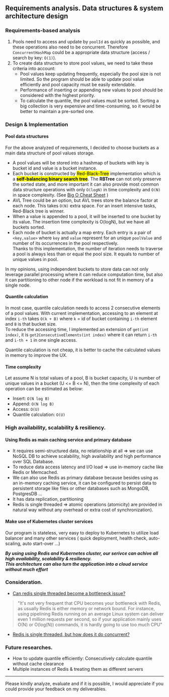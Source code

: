 ## Requirements analysis. Data structures & system architecture design

### Requirements-based analysis

1. Pools need to access and update by `poolId` as quickly as possible, and these operations also need to be concurrent. 
   Therefore `ConcurrentHashMap` could be a appropriate data structure (access / search by key: `O(1)`).
2. To create data structure to store pool values, we need to take these criteria into account: <br>
    - Pool values keep updating frequently, especially the pool size is not limited. 
      So the program should be able to update pool value efficiently and pool capacity must be easily
       extendable.
    - Performance of inserting or appending new values to pool should be considered with the highest priority.
    - To calculate the quantile, the pool values must be sorted. Sorting a big collection is very expensive and time-consuming, so it
       would be better to maintain a pre-sorted one.

### Design & Implementation

#### Pool data structures
For the above analyzed of requirements, I decided to choose buckets as a main data structure of pool values storage. 

- A pool values will be stored into a hashmap of buckets with key is bucket id and value is a bucket instance. 
- Each bucket is constructed by <mark>Red-Black-Tree</mark> implementation which is a <mark><b>self-balancing binary search tree</b></mark>. The <b>RBTree</b> can not only preserve the sorted state, and more important it can also provide most common data structure operations with only `O(logN)` in time complexity and `O(N)` in space complexity. (See [Big O Cheat Sheet](https://www.bigocheatsheet.com/) )
- AVL Tree could be an option, but AVL trees store the balance factor at each node. This takes `O(N)` extra space. 
For an insert intensive tasks, Red-Black tree is winner.
- When a value is appended to a pool, it will be inserted to one bucket by its value. 
The insertion time complexity is O(logN), but we have all buckets sorted.  
- Each node of bucket is actually a map entry. Each entry is a pair of `<key,value>` 
where `key` and `value` represent for an unique `poolValue` and number of its occurrences in the pool respectively.  
Thanks to this implementation, the number of iteration needs to traverse a pool is always less than or equal the pool size.
It equals to number of unique values in pool.

In my opinions, using independent buckets to store data can not only leverage parallel processing where it can reduce computation time,
but also it can partitioning to other node if the workload is not fit in memory of a single node.

#### Quantile calculation

In most case, quantile calculation needs to access 2 consecutive elements of a pool values. 
With current implementation, accessing to an element at index `i-th` takes `O(k + B)` where `k` = id of bucket containing `i-th` element and `B` is that bucket size.  
To reduce the accessing time, I implemented an extension of `get(int index)`, 
it is `get2ConsecutiveElements(int index)` where it can return `i-th` and `i-th + 1` in one single access.

Quantile calculation is not cheap, it is better to cache the calculated values in memory to improve the UX.

#### Time complexity
Let assume N is total values of a pool, B is bucket capacity, U is number of unique values in a bucket (U <= B <= N),
then the time complexity of each operation can be estimated as below:

- Insert: `O(N log B)`
- Append: `O(N log B)`
- Access: `O(U)`
- Quantile calculation: `O(U)`


### High availability, scalability & resiliency.

#### Using Redis as main caching service and primary database <br />
- It requires semi-structured data, no relationship at all => we can use NoSQL DB to achieve scalability, high
  availability and high performance over SQL Database. <br />
- To reduce data access latency and I/O load => use in-memory cache like Redis or Memcached.
- We can also use Redis as primary database because besides using as an in-memory caching service, it can be
  configured to persist data to persistent storage like files or other databases such as MongoDB, PostgresDB ...
- It has data replication, partitioning
- Redis is single threaded => atomic operations (atomicity) are provided in natural way without any overhead or
  extra cost of synchronization). <br />

#### Make use of Kubernetes cluster services <br />

Our program is stateless, very easy to deploy to Kubernetes to utilize load balancer and many other services (
quick deployment, health check, auto-scaling, auto start-over ...)  


<b><i> By using using Redis and Kubernetes cluster, our serivce can achive all high availability, scalability & resiliency.  
   This architecture can also turn the application into a cloud service without much effort </i></b>

### Consideration.

* [Can redis single threaded become a bottleneck issue?](https://stackoverflow.com/questions/49304856/how-redis-deal-with-1000-requests-in-concurrency/49346017)

> "It's not very frequent that CPU becomes your bottleneck with Redis, as usually Redis is either memory or network bound. For instance, using pipelining Redis running on an average Linux system can deliver even 1 million requests per second, so if your application mainly uses O(N) or O(log(N)) commands, it is hardly going to use too much CPU"

* [Redis is single threaded, but how does it do concurrent?](https://stackoverflow.com/questions/10489298/redis-is-single-threaded-then-how-does-it-do-concurrent-i-o)

### Future researches.

- How to update quantile efficiently: Consecutively calculate quantile without cache clearance
- Multiple instances of Redis & treating them as different servers

-------------

Please kindly analyze, evaluate and if it is possible, I would appreciate if you could provide your feedback on my
deliverables.
